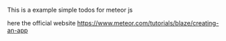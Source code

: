 This is a example simple todos for meteor js

here the official website
https://www.meteor.com/tutorials/blaze/creating-an-app